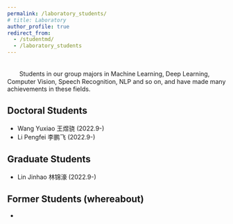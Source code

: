 ```yaml
---
permalink: /laboratory_students/
# title: Laboratory
author_profile: true
redirect_from: 
  - /studentmd/
  - /laboratory_students
---
```


<br />
　　Students in our group majors in Machine Learning, Deep Learning, Computer Vision, Speech Recognition, NLP and so on, and have made many achievements in these fields.

Doctoral Students
--------
* Wang Yuxiao 王煜骁 (2022.9-)
* Li Pengfei 李鹏飞 (2022.9-)

Graduate Students
--------
* Lin Jinhao 林锦濠 (2022.9-)

Former Students (whereabout)
--------
* 
